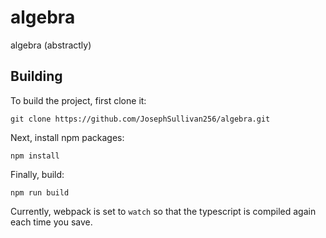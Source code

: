 # algebra
algebra (abstractly)


## Building

To build the project, first clone it:

```git clone https://github.com/JosephSullivan256/algebra.git```

Next, install npm packages:

```npm install```

Finally, build:

```npm run build```

Currently, webpack is set to `watch` so that the typescript is compiled again each time you save.
